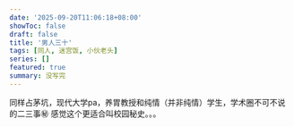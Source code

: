 ```yaml
---
date: '2025-09-20T11:06:18+08:00'
showToc: false
draft: false
title: '男人三十'
tags: [同人, 迷宫饭, 小伙老头]
series: []
featured: true
summary: 没写完
---
```


同样占茅坑，现代大学pa，养胃教授和纯情（并非纯情）学生，学术圈不可不说的二三事㊙️
感觉这个更适合叫校园秘史。。。